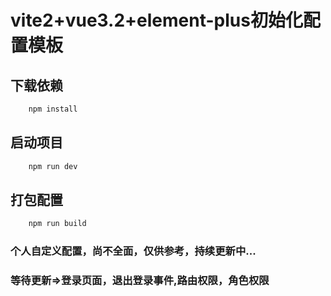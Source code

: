 # vite2+vue3.2+element-plus初始化配置模板


## 下载依赖
~~~javascript
    npm install
~~~
## 启动项目
~~~javascript
    npm run dev
~~~
## 打包配置
~~~javascript
    npm run build
~~~

### 个人自定义配置，尚不全面，仅供参考，持续更新中...

### 等待更新=>登录页面，退出登录事件,路由权限，角色权限

